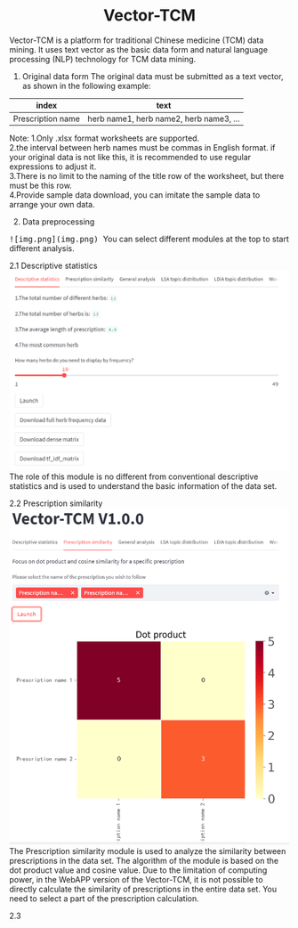 # <center> Vector-TCM </center>
Vector-TCM is a platform for traditional Chinese medicine (TCM) data mining. It uses text vector as the basic data form and natural language processing (NLP) technology for TCM data mining.

1. Original data form
The original data must be submitted as a text vector, as shown in the following example:

| index | text|
|-------|---|
|Prescription name|herb name1, herb name2, herb name3, ...|

Note: 1.Only .xlsx format worksheets are supported.  
2.the interval between herb names must be commas in English format. if your original data 
is not like this, it is recommended to use regular expressions to adjust it.  
3.There is no limit to the naming of the title row of the worksheet, but there must be this row.  
4.Provide sample data download, you can imitate the sample data to arrange your own data.  


2. Data preprocessing
<kbd>
![img.png](img.png)
</kbd>
You can select different modules at the top to start different analysis.

2.1 Descriptive statistics
<kbd>
![img_1.png](img_1.png)
</kbd>
The role of this module is no different from conventional descriptive statistics and is used to understand the basic information of the data set.

2.2 Prescription similarity
<kbd>
![img_2.png](img_2.png)
</kbd>
The Prescription similarity module is used to analyze the similarity between prescriptions in the data set. The algorithm of the module is based on the dot product value and cosine value. Due to the limitation of computing power, in the WebAPP version of the Vector-TCM, it is not possible to directly calculate the similarity of prescriptions in the entire data set. You need to select a part of the prescription calculation.

2.3